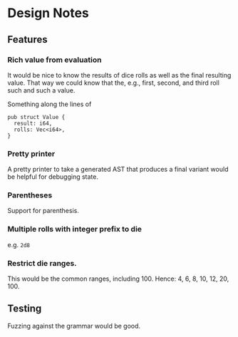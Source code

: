 # Design Notes

## Features

### Rich value from evaluation

It would be nice to know the results of dice rolls as well as the final
resulting value. That way we could know that the, e.g., first, second, and third
roll such and such a value.

Something along the lines of

```
pub struct Value {
  result: i64,
  rolls: Vec<i64>,
}
```

### Pretty printer

A pretty printer to take a generated AST that produces a final variant would be
helpful for debugging state.

### Parentheses

Support for parenthesis.

### Multiple rolls with integer prefix to die

e.g. `2d8`

### Restrict die ranges.

This would be the common ranges, including 100. Hence: 4, 6, 8, 10, 12, 20, 100.

## Testing

Fuzzing against the grammar would be good.
